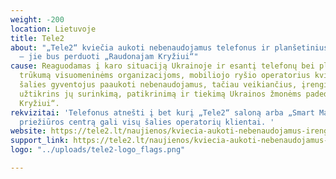 ```yaml
---
weight: -200
location: Lietuvoje
title: Tele2
about: "„Tele2“ kviečia aukoti nebenaudojamus telefonus ir planšetinius kompiuterius
  – jie bus perduoti „Raudonajam Kryžiui“"
cause: Reaguodamas į karo situaciją Ukrainoje ir esantį telefonų bei planšetinių kompiuterių
  trūkumą visuomeninėms organizacijoms, mobiliojo ryšio operatorius kviečia visus
  šalies gyventojus paaukoti nebenaudojamus, tačiau veikiančius, įrenginius. Operatorius
  užtikrins jų surinkimą, patikrinimą ir tiekimą Ukrainos žmonėms padedančiam „Raudonajam
  Kryžiui“.
rekvizitai: 'Telefonus atnešti į bet kurį „Tele2“ saloną arba „Smart Master“ techninės
  priežiūros centrą gali visų šalies operatorių klientai. '
website: https://tele2.lt/naujienos/kviecia-aukoti-nebenaudojamus-irenginius
support_link: https://tele2.lt/naujienos/kviecia-aukoti-nebenaudojamus-irenginius
logo: "../uploads/tele2-logo_flags.png"

---
```

